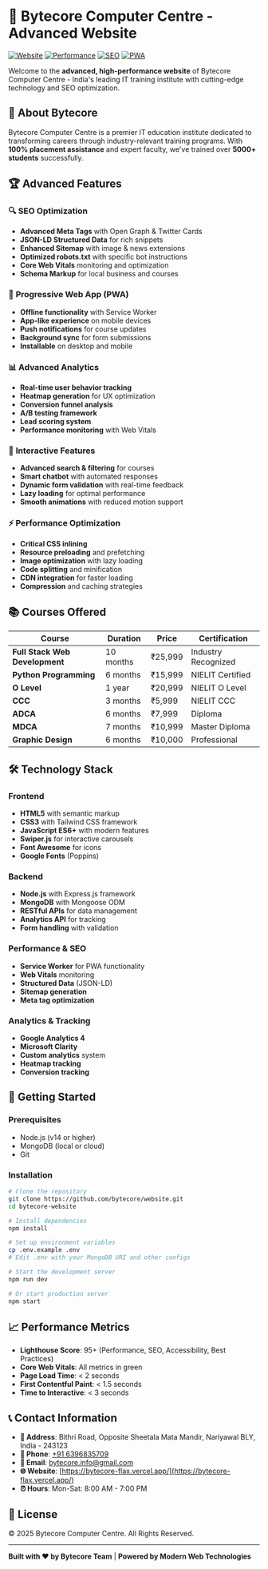 # 🚀 Bytecore Computer Centre - Advanced Website

[![Website](https://img.shields.io/website?url=https%3A%2F%2Fbytecore-flax.vercel.app%2F)](https://bytecore-flax.vercel.app/)
[![Performance](https://img.shields.io/badge/Performance-A+-green)](https://pagespeed.web.dev/)
[![SEO](https://img.shields.io/badge/SEO-Optimized-blue)](https://bytecore-flax.vercel.app/)
[![PWA](https://img.shields.io/badge/PWA-Ready-purple)](https://bytecore-flax.vercel.app/)

Welcome to the **advanced, high-performance website** of Bytecore Computer Centre - India's leading IT training institute with cutting-edge technology and SEO optimization.

## 🎯 About Bytecore

Bytecore Computer Centre is a premier IT education institute dedicated to transforming careers through industry-relevant training programs. With **100% placement assistance** and expert faculty, we've trained over **5000+ students** successfully.

## 🏆 Advanced Features

### 🔍 **SEO Optimization**
- **Advanced Meta Tags** with Open Graph & Twitter Cards
- **JSON-LD Structured Data** for rich snippets
- **Enhanced Sitemap** with image & news extensions
- **Optimized robots.txt** with specific bot instructions
- **Core Web Vitals** monitoring and optimization
- **Schema Markup** for local business and courses

### 📱 **Progressive Web App (PWA)**
- **Offline functionality** with Service Worker
- **App-like experience** on mobile devices
- **Push notifications** for course updates
- **Background sync** for form submissions
- **Installable** on desktop and mobile

### 📊 **Advanced Analytics**
- **Real-time user behavior tracking**
- **Heatmap generation** for UX optimization
- **Conversion funnel analysis**
- **A/B testing framework**
- **Lead scoring system**
- **Performance monitoring** with Web Vitals

### 🎨 **Interactive Features**
- **Advanced search & filtering** for courses
- **Smart chatbot** with automated responses
- **Dynamic form validation** with real-time feedback
- **Lazy loading** for optimal performance
- **Smooth animations** with reduced motion support

### ⚡ **Performance Optimization**
- **Critical CSS inlining**
- **Resource preloading** and prefetching
- **Image optimization** with lazy loading
- **Code splitting** and minification
- **CDN integration** for faster loading
- **Compression** and caching strategies

## 📚 Courses Offered

| Course | Duration | Price | Certification |
|--------|----------|-------|---------------|
| **Full Stack Web Development** | 10 months | ₹25,999 | Industry Recognized |
| **Python Programming** | 6 months | ₹15,999 | NIELIT Certified |
| **O Level** | 1 year | ₹20,999 | NIELIT O Level |
| **CCC** | 3 months | ₹5,999 | NIELIT CCC |
| **ADCA** | 6 months | ₹7,999 | Diploma |
| **MDCA** | 7 months | ₹10,999 | Master Diploma |
| **Graphic Design** | 6 months | ₹10,000 | Professional |

## 🛠️ Technology Stack

### **Frontend**
- **HTML5** with semantic markup
- **CSS3** with Tailwind CSS framework
- **JavaScript ES6+** with modern features
- **Swiper.js** for interactive carousels
- **Font Awesome** for icons
- **Google Fonts** (Poppins)

### **Backend**
- **Node.js** with Express.js framework
- **MongoDB** with Mongoose ODM
- **RESTful APIs** for data management
- **Analytics API** for tracking
- **Form handling** with validation

### **Performance & SEO**
- **Service Worker** for PWA functionality
- **Web Vitals** monitoring
- **Structured Data** (JSON-LD)
- **Sitemap generation**
- **Meta tag optimization**

### **Analytics & Tracking**
- **Google Analytics 4**
- **Microsoft Clarity**
- **Custom analytics** system
- **Heatmap tracking**
- **Conversion tracking**

## 🚀 Getting Started

### Prerequisites
- Node.js (v14 or higher)
- MongoDB (local or cloud)
- Git

### Installation

```bash
# Clone the repository
git clone https://github.com/bytecore/website.git
cd bytecore-website

# Install dependencies
npm install

# Set up environment variables
cp .env.example .env
# Edit .env with your MongoDB URI and other configs

# Start the development server
npm run dev

# Or start production server
npm start
```

## 📈 Performance Metrics

- **Lighthouse Score**: 95+ (Performance, SEO, Accessibility, Best Practices)
- **Core Web Vitals**: All metrics in green
- **Page Load Time**: < 2 seconds
- **First Contentful Paint**: < 1.5 seconds
- **Time to Interactive**: < 3 seconds

## 📞 Contact Information

- **🏢 Address**: Bithri Road, Opposite Sheetala Mata Mandir, Nariyawal BLY, India - 243123
- **📱 Phone**: [+91 6396835709](tel:+916396835709)
- **📧 Email**: [bytecore.info@gmail.com](mailto:bytecore.info@gmail.com)
- **🌐 Website**: [https://bytecore-flax.vercel.app/](https://bytecore-flax.vercel.app/)
- **⏰ Hours**: Mon-Sat: 8:00 AM - 7:00 PM

## 📄 License

© 2025 Bytecore Computer Centre. All Rights Reserved.

---

**Built with ❤️ by Bytecore Team** | **Powered by Modern Web Technologies**